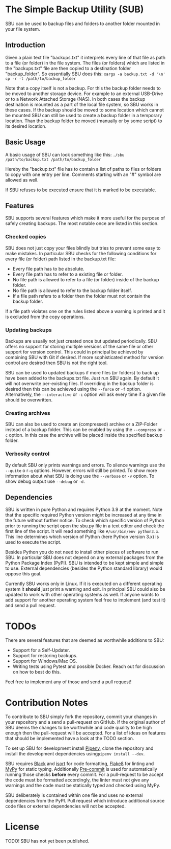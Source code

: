 # The Simple Backup Utility (SUB)
SBU can be used to backup files and folders to another folder mounted in your
file system.

## Introduction
Given a plain text file "backups.txt" it interprets every line of that file as
path to a file (or folder) in the file system.  The files (or folders) which
are listed in the "backups.txt" file are then copied to a destination folder
"backup_folder".  So essentially SBU does this:
`xargs -a backup.txt -d '\n' cp -r -t /path/to/backup_folder`

Note that a copy itself is not a backup.  For this the backup folder needs to
be moved to another storage device.  For example to an external USB-Drive or to
a Network Attached Storage (NAS).  In both cases the backup destination is
mounted as a part of the local file system, so SBU works in these cases.  If
the backup should be moved to some location which cannot be mounted SBU can
still be used to create a backup folder in a temporary location.  Than the
backup folder be moved (manually or by some script) to its desired location.

## Basic Usage
A basic usage of SBU can look something like this:
`./sbu /path/to/backup.txt /path/to/backup_folder`

Hereby the "backup.txt" file has to contain a list of paths to files or folders
to copy with one entry per line.  Comments starting with an "#" symbol are
allowed as well.

If SBU refuses to be executed ensure that it is marked to be executable.

## Features
SBU supports several features which make it more useful for the purpose of
safely creating backups.  The most notable once are listed in this section.

### Checked copies
SBU does not just copy your files blindly but tries to prevent some easy to
make mistakes.  In particular SBU checks for the following conditions for every
file (or folder) path listed in the backup.txt file:
- Every file path has to be absolute.
- Every file path has to refer to a existing file or folder.
- No file path is allowed to refer to a file (or folder) inside of the backup
  folder.
- No file path is allowed to refer to the backup folder itself.
- If a file path refers to a folder then the folder must not contain the
  backup folder.

If a file path violates one on the rules listed above a warning is printed and
it is excluded from the copy operations.

### Updating backups
Backups are usually not just created once but updated periodically.  SBU offers
no support for storing multiple versions of the same file or other support for
version control. This could in principal be achieved by combining SBU with Git
if desired.  If more sophisticated method for version control are desired then
SBU is not the right tool.

SBU can be used to updated backups if more files (or folders) to back up have
been added to the backups.txt file. Just run SBU again.  By default it will not
overwrite per-existing files. If overriding in the backup folder is desired
then this can be achieved using the `--force` or `-f` option.  Alternatively,
the `--interactive` or `-i` option will ask every time if a given file should 
be overwritten.

### Creating archives
SBU can also be used to create an (compressed) archive or a ZIP-Folder instead
of a backup folder. This can be enabled by using the `--compress` or `-c`
option.  In this case the archive will be placed inside the specified backup
folder.

### Verbosity control
By default SBU only prints warnings and errors.  To silence warnings use the
`--quite` o r`-q` options. However, errors will still be printed. To show more
information about what SBU is doing use the `--verbose` or `-v` option.  To
show debug output use `--debug` or `-d`.

## Dependencies
SBU is written in pure Python and requires Python 3.9 at the moment.  Note that
the specific required Python version might be increased at any time in the
future without further notice.  To check which specific version of Python prior
to running the script open the sbu.py file in a text editor and check the first
line of the script. It will read something like `#/usr/bin/env python3.x`.
This line determines which version of Python (here Python version 3.x) is used
to execute the script.

Besides Python you do not need to install other pieces of software to run SBU.
In particular SBU does not depend on any external packages from the Python
Package Index (PyPI).  SBU is intended to be kept simple and simple to use.
External dependencies (besides the Python standard library) would oppose this
goal.

Currently SBU works only in Linux.  If it is executed on a different operating
system it **should** just print a warning and exit.  In principal SBU could
also be updated to work with other operating systems as well.  If anyone wants
to add support for another operating system feel free to implement
(and test it) and send a pull request.

# TODOs
There are several features that are deemed as worthwhile additions to SBU:
- Support for a Self-Updater.
- Support for restoring backups.
- Support for Windows/Mac OS.
- Writing tests using Pytest and possible Docker. Reach out for discussion on
  how to best do this.

Feel free to implement any of those and send a pull request!

# Contribution Notes
To contribute to SBU simply fork the repository, commit your changes in your
repository and a send a pull-request on GitHub.  If the original author of SBU
deems the changes to be worthwhile and code quality to be high enough then the
pull-request will be accepted. For a list of ideas on features that should be
implemented have a look at the TODO section.

To set up SBU for development install
[Pipenv](https://pipenv.pypa.io/en/latest/ "Pipenv"), clone the repository and
install the development dependencies using`pipenv install --dev`.

SBU requires [Black](https://pypi.org/project/black/ "Black") and
[isort](https://pypi.org/project/isort/ "isort") for code formatting,
[Flake8](https://pypi.org/project/flake8/ "Flake8") for linting and
[MyPy](https://pypi.org/project/mypy/ "MyPy") for static typing.
Additionally [Pre-commit](https://pypi.org/project/pre-commit/ "Pre-commit") is
used for automatically running those checks **before** every commit.  For a 
pull-request to be accept the code must be formatted accordingly, the linter 
must not give any warnings and the code must be statically typed and checked
using MyPy.

SBU deliberately is contained within one file and uses no external dependencies
from the PyPI.  Pull request which introduce additional source code files or
external dependencies will not be accepted.

# License
TODO! SBU has not yet been published.
